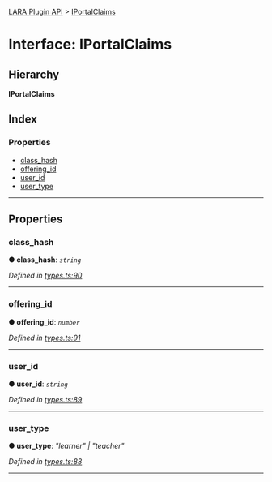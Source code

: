 [LARA Plugin API](../README.md) > [IPortalClaims](../interfaces/iportalclaims.md)

# Interface: IPortalClaims

## Hierarchy

**IPortalClaims**

## Index

### Properties

* [class_hash](iportalclaims.md#class_hash)
* [offering_id](iportalclaims.md#offering_id)
* [user_id](iportalclaims.md#user_id)
* [user_type](iportalclaims.md#user_type)

---

## Properties

<a id="class_hash"></a>

###  class_hash

**● class_hash**: *`string`*

*Defined in [types.ts:90](https://github.com/concord-consortium/lara/blob/c6470a88/lara-typescript/src/plugin-api/types.ts#L90)*

___
<a id="offering_id"></a>

###  offering_id

**● offering_id**: *`number`*

*Defined in [types.ts:91](https://github.com/concord-consortium/lara/blob/c6470a88/lara-typescript/src/plugin-api/types.ts#L91)*

___
<a id="user_id"></a>

###  user_id

**● user_id**: *`string`*

*Defined in [types.ts:89](https://github.com/concord-consortium/lara/blob/c6470a88/lara-typescript/src/plugin-api/types.ts#L89)*

___
<a id="user_type"></a>

###  user_type

**● user_type**: *"learner" \| "teacher"*

*Defined in [types.ts:88](https://github.com/concord-consortium/lara/blob/c6470a88/lara-typescript/src/plugin-api/types.ts#L88)*

___

